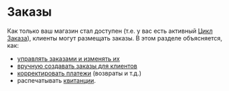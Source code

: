 # Заказы

Как только ваш магазин стал доступен \(т.е. у вас есть активный [Цикл Заказа](../shopfront/order-cycle/)\), клиенты могут размещать заказы. В этом разделе объясняется, как:

* [управлять заказами и изменять их](view-orders.md)
* [вручную создавать заказы для клиентов](create-orders-manually.md)
* [корректировать платежи](refund-payments.md) \(возвраты и т.д.\)
* распечатывать [квитанции](thermally-printed-receipts.md).



